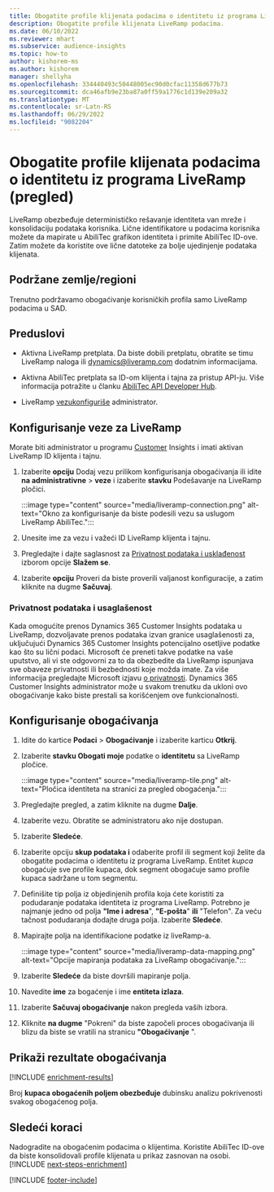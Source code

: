 ```yaml
---
title: Obogatite profile klijenata podacima o identitetu iz programa LiveRamp (pregled)
description: Obogatite profile klijenata LiveRamp podacima.
ms.date: 06/10/2022
ms.reviewer: mhart
ms.subservice: audience-insights
ms.topic: how-to
author: kishorem-ms
ms.author: kishorem
manager: shellyha
ms.openlocfilehash: 334440493c50448005ec90d0cfac11358d677b73
ms.sourcegitcommit: dca46afb9e23ba87a0ff59a1776c1d139e209a32
ms.translationtype: MT
ms.contentlocale: sr-Latn-RS
ms.lasthandoff: 06/29/2022
ms.locfileid: "9082204"
---
```

# <a name="enrich-customer-profiles-with-identity-data-from-liveramp-preview"></a>Obogatite profile klijenata podacima o identitetu iz programa LiveRamp (pregled)

LiveRamp obezbeđuje determinističko rešavanje identiteta van mreže i konsolidaciju podataka korisnika. Lične identifikatore u podacima korisnika možete da mapirate u AbiliTec grafikon identiteta i primite AbiliTec ID-ove. Zatim možete da koristite ove lične datoteke za bolje ujedinjenje podataka klijenata.

## <a name="supported-countriesregions"></a>Podržane zemlje/regioni

Trenutno podržavamo obogaćivanje korisničkih profila samo LiveRamp podacima u SAD.

## <a name="prerequisites"></a>Preduslovi

- Aktivna LiveRamp pretplata. Da biste dobili pretplatu, obratite se timu LiveRamp naloga ili [dynamics@liveramp.com](mailto:dynamics@liveramp.com) dodatnim informacijama.

- Aktivna AbiliTec pretplata sa ID-om klijenta i tajna za pristup API-ju. Više informacija potražite u članku [AbiliTec API Developer Hub](https://developers.liveramp.com/abilitec-api/).

- LiveRamp [vezu](connections.md)[konfiguriše](#configure-the-connection-for-liveramp) administrator.

## <a name="configure-the-connection-for-liveramp"></a>Konfigurisanje veze za LiveRamp

Morate biti administrator u programu [Customer](permissions.md#admin) Insights i imati aktivan LiveRamp ID klijenta i tajnu.

1. Izaberite **opciju** Dodaj vezu prilikom konfigurisanja obogaćivanja ili idite **na administrativne** > **veze** i izaberite **stavku** Podešavanje na LiveRamp pločici.

   :::image type="content" source="media/liveramp-connection.png" alt-text="Okno za konfigurisanje da biste podesili vezu sa uslugom LiveRamp AbiliTec.":::

1. Unesite ime za vezu i važeći ID LiveRamp klijenta i tajnu.

1. Pregledajte i dajte saglasnost za [Privatnost podataka i usklađenost](#data-privacy-and-compliance) izborom opcije **Slažem se**.

1. Izaberite **opciju** Proveri da biste proverili valjanost konfiguracije, a zatim kliknite na dugme **Sačuvaj**.

### <a name="data-privacy-and-compliance"></a>Privatnost podataka i usaglašenost

Kada omogućite prenos Dynamics 365 Customer Insights podataka u LiveRamp, dozvoljavate prenos podataka izvan granice usaglašenosti za, uključujući Dynamics 365 Customer Insights potencijalno osetljive podatke kao što su lični podaci. Microsoft će preneti takve podatke na vaše uputstvo, ali vi ste odgovorni za to da obezbedite da LiveRamp ispunjava sve obaveze privatnosti ili bezbednosti koje možda imate. Za više informacija pregledajte Microsoft izjavu [o privatnosti](https://go.microsoft.com/fwlink/?linkid=396732). Dynamics 365 Customer Insights administrator može u svakom trenutku da ukloni ovo obogaćivanje kako biste prestali sa korišćenjem ove funkcionalnosti.

## <a name="configure-the-enrichment"></a>Konfigurisanje obogaćivanja

1. Idite do kartice **Podaci** > **Obogaćivanje** i izaberite karticu **Otkrij**.

1. Izaberite **stavku Obogati moje** podatke o **identitetu** sa LiveRamp pločice.

   :::image type="content" source="media/liveramp-tile.png" alt-text="Pločica identiteta na stranici za pregled obogaćenja.":::

1. Pregledajte pregled, a zatim kliknite na dugme **Dalje**.

1. Izaberite vezu. Obratite se administratoru ako nije dostupan.

1. Izaberite **Sledeće**.

1. Izaberite opciju **skup podataka i** odaberite profil ili segment koji želite da obogatite podacima o identitetu iz programa LiveRamp. Entitet *kupca* obogaćuje sve profile kupaca, dok segment obogaćuje samo profile kupaca sadržane u tom segmentu.

1. Definišite tip polja iz objedinjenih profila koja ćete koristiti za podudaranje podataka identiteta iz programa LiveRamp. Potrebno je najmanje jedno od polja **"Ime i adresa**", **"E-pošta**" **ili** "Telefon". Za veću tačnost podudaranja dodajte druga polja. Izaberite **Sledeće**.

1. Mapirajte polja na identifikacione podatke iz liveRamp-a.

   :::image type="content" source="media/liveramp-data-mapping.png" alt-text="Opcije mapiranja podataka za LiveRamp obogaćivanje.":::

1. Izaberite **Sledeće** da biste dovršili mapiranje polja.

1. Navedite **ime** za bogaćenje i ime **entiteta izlaza**.

1. Izaberite **Sačuvaj obogaćivanje** nakon pregleda vaših izbora.

1. Kliknite **na dugme** "Pokreni" da biste započeli proces obogaćivanja ili blizu da biste se vratili na stranicu **"Obogaćivanje** ".

## <a name="view-enrichment-results"></a>Prikaži rezultate obogaćivanja

[!INCLUDE [enrichment-results](includes/enrichment-results.md)]

Broj **kupaca obogaćenih poljem obezbeđuje** dubinsku analizu pokrivenosti svakog obogaćenog polja.

## <a name="next-steps"></a>Sledeći koraci

Nadogradite na obogaćenim podacima o klijentima. Koristite AbiliTec ID-ove da biste konsolidovali profile klijenata u prikaz zasnovan na osobi.
[!INCLUDE [next-steps-enrichment](includes/next-steps-enrichment.md)]

[!INCLUDE [footer-include](includes/footer-banner.md)]
